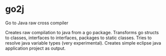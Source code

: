 # go2j
Go to Java raw cross compiler

Creates raw compilation to java from a go package.
Transforms go structs to classes, interfaces to interfaces, packages to
static classes.
Tries to resolve java variable types (very experimental).
Creates simple eclipse java application project as output.
